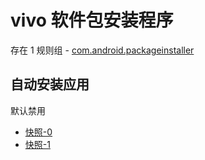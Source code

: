 # vivo 软件包安装程序

存在 1 规则组 - [com.android.packageinstaller](/src/apps/com.android.packageinstaller.ts)

## 自动安装应用

默认禁用

- [快照-0](https://i.gkd.li/import/13206444)
- [快照-1](https://i.gkd.li/import/13206476)
